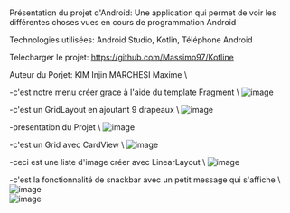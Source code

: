 # 


Présentation du projet d'Android:
Une application qui permet de voir les différentes choses vues en cours de programmation Android


Technologies utilisées:
Android Studio, Kotlin, Téléphone Android

Telecharger le projet:
https://github.com/Massimo97/Kotline

Auteur du Porjet:
KIM Injin
MARCHESI Maxime \\

-c'est notre menu créer grace à l'aide du template Fragment \\
![image](https://user-images.githubusercontent.com/85158683/164440030-6814b91d-5444-4dd8-8543-1bc780971e5e.png)

-c'est un GridLayout en ajoutant 9 drapeaux \\
![image](https://user-images.githubusercontent.com/85158683/164440373-03209911-fdc5-42bc-b37c-45abcbd2252c.png)

-presentation du Projet \\
![image](https://user-images.githubusercontent.com/85158683/164440571-0083364a-fb45-42f8-b9e7-993c0a7de2fe.png)

-c'est un Grid avec CardView  \\
![image](https://user-images.githubusercontent.com/85158683/164440653-059d725c-42db-4673-b149-e7509ec018d2.png)

-ceci est une liste d'image créer avec LinearLayout \\
![image](https://user-images.githubusercontent.com/85158683/164440828-222979bb-874a-475e-8ee8-ae3ca73554fb.png)

-c'est la fonctionnalité de snackbar avec un petit message qui s'affiche  \\
![image](https://user-images.githubusercontent.com/85158683/164441076-a14b165d-cb9e-48af-a873-7ba5aa3fdb66.png)\
![image](https://user-images.githubusercontent.com/85158683/164441119-f31879d6-c94c-4b25-b59c-47753fc3be72.png)
